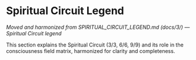 # Spiritual Circuit Legend

*Moved and harmonized from SPIRITUAL_CIRCUIT_LEGEND.md (docs/3/) — Spiritual Circuit legend*

This section explains the Spiritual Circuit (3/3, 6/6, 9/9) and its role in the consciousness field matrix, harmonized for clarity and completeness.

<!-- (Insert harmonized Spiritual Circuit legend and related content here) --> 